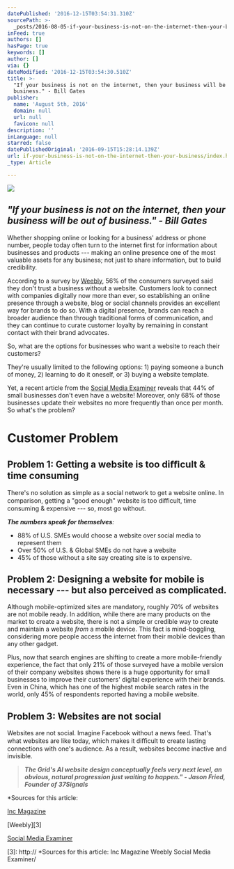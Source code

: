 ```yaml
---
datePublished: '2016-12-15T03:54:31.310Z'
sourcePath: >-
  _posts/2016-08-05-if-your-business-is-not-on-the-internet-then-your-business.md
inFeed: true
authors: []
hasPage: true
keywords: []
author: []
via: {}
dateModified: '2016-12-15T03:54:30.510Z'
title: >-
  "If your business is not on the internet, then your business will be out of
  business." - Bill Gates
publisher:
  name: 'August 5th, 2016'
  domain: null
  url: null
  favicon: null
description: ''
inLanguage: null
starred: false
datePublishedOriginal: '2016-09-15T15:28:14.139Z'
url: if-your-business-is-not-on-the-internet-then-your-business/index.html
_type: Article

---
```

![](https://the-grid-user-content.s3-us-west-2.amazonaws.com/576e80de-753e-49c7-9537-9186f03ed7d8.jpg)

## _**"If your business is not on the internet, then your business will be out of business." - Bill Gates**_

Whether shopping online or looking for a business' address or phone number, people today often turn to the internet first for information about businesses and products --- making an online presence one of the most valuable assets for any business; not just to share information, but to build credibility.

According to a survey by [Weebly][0], 56% of the consumers surveyed said they don't trust a business without a website. Customers look to connect with companies digitally now more than ever, so establishing an online presence through a website, blog or social channels provides an excellent way for brands to do so. With a digital presence, brands can reach a broader audience than through traditional forms of communication, and they can continue to curate customer loyalty by remaining in constant contact with their brand advocates.

So, what are the options for businesses who want a website to reach their customers?

They're usually limited to the following options: 1) paying someone a bunch of money, 2) learning to do it oneself, or 3) buying a website template.

Yet, a recent article from the [Social Media Examiner][1] reveals that 44% of small businesses don't even have a website! Moreover, only 68% of those businesses update their websites no more frequently than once per month. So what's the problem?

# **Customer Problem**

## **Problem 1: Getting a website is too diﬃcult & time consuming**

There's no solution as simple as a social network to get a website online. In comparison, getting a "good enough" website is too diﬃcult, time consuming & expensive --- so, most go without.

_**The numbers speak for themselves**:_

* 88% of U.S. SMEs would choose a website over social media to represent them
* Over 50% of U.S. & Global SMEs do not have a website
* 45% of those without a site say creating site is to expensive.

## **Problem 2: Designing a website for mobile is necessary --- but also perceived as complicated.**

Although mobile-optimized sites are mandatory, roughly 70% of websites are not mobile ready. In addition, while there are many products on the market to create a website, there is not a simple or credible way to create and maintain a website _from_ a mobile device. This fact is mind-boggling, considering more people access the internet from their mobile devices than any other gadget.

Plus, now that search engines are shifting to create a more mobile-friendly experience, the fact that only 21% of those surveyed have a mobile version of their company websites shows there is a huge opportunity for small businesses to improve their customers' digital experience with their brands. Even in China, which has one of the highest mobile search rates in the world, only 45% of respondents reported having a mobile website.

## **Problem 3: Websites are not social**

Websites are not social. Imagine Facebook without a news feed. That's what websites are like today, which makes it diﬃcult to create lasting connections with one's audience. As a result, websites become inactive and invisible.

> _**The Grid's AI website design conceptually feels very next level, an obvious, natural progression just waiting to happen." - Jason Fried, Founder of 37Signals**_

\*Sources for this article:

[Inc Magazine][2]

[Weebly][3]

[Social Media Examiner][1]

[0]: http://www.verisign.com/assets/Research-small-business-september2013.pdf?inc=www.verisigninc.com
[1]: https://www.socialmediaexplorer.com/social-media-marketing/small-business-social-media/
[2]: http://www.inc.com/tess-townsend/small-business-survey-godaddy-websites.html
[3]: http:// *Sources for this article: Inc Magazine Weebly Social Media Examiner/
